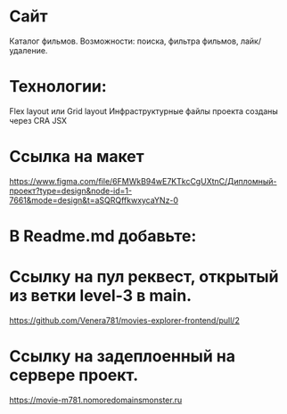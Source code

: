 # Сайт

Каталог фильмов. Возможности: поиска, фильтра фильмов, лайк/удаление.

# Технологии:

Flex layout или Grid layout
Инфраструктурные файлы проекта созданы через CRA
JSX

# Ссылка на макет

https://www.figma.com/file/6FMWkB94wE7KTkcCgUXtnC/Дипломный-проект?type=design&node-id=1-7661&mode=design&t=aSQRQffkwxycaYNz-0

# В Readme.md добавьте:

# Ссылку на пул реквест, открытый из ветки level-3 в main.

https://github.com/Venera781/movies-explorer-frontend/pull/2

# Ссылку на задеплоенный на сервере проект.

https://movie-m781.nomoredomainsmonster.ru
